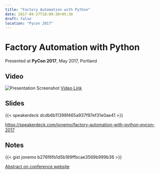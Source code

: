 ```yaml
---
title: "Factory Automation with Python"
date: 2017-04-27T18:09:38+05:30
draft: false
location: "Pycon 2017"
---
```


Factory Automation with Python
==============================

Presented at **PyCon 2017**, May 2017, Portland

Video
-----

![Presentation Screenshot](/images/presentation-factory-automation-with-python.png)
[Video Link](http://www.youtube.com/watch?v=cEyVfiix1Lw)

Slides
------

{{< speakerdeck dcdb6b11398f465a937f97ef31e0ae41 >}}

<https://speakerdeck.com/jonemo/factory-automation-with-python-pycon-2017>

Notes
-----

{{< gist jonemo b276f6fb1d5b189ffbcae3569b999b36 >}}

[Abstract on conference website](https://us.pycon.org/2017/schedule/presentation/747/)
